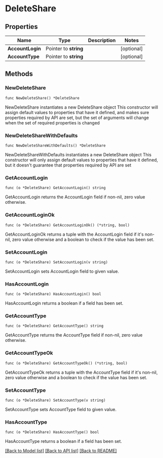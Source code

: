 # DeleteShare

## Properties

Name | Type | Description | Notes
------------ | ------------- | ------------- | -------------
**AccountLogin** | Pointer to **string** |  | [optional] 
**AccountType** | Pointer to **string** |  | [optional] 

## Methods

### NewDeleteShare

`func NewDeleteShare() *DeleteShare`

NewDeleteShare instantiates a new DeleteShare object
This constructor will assign default values to properties that have it defined,
and makes sure properties required by API are set, but the set of arguments
will change when the set of required properties is changed

### NewDeleteShareWithDefaults

`func NewDeleteShareWithDefaults() *DeleteShare`

NewDeleteShareWithDefaults instantiates a new DeleteShare object
This constructor will only assign default values to properties that have it defined,
but it doesn't guarantee that properties required by API are set

### GetAccountLogin

`func (o *DeleteShare) GetAccountLogin() string`

GetAccountLogin returns the AccountLogin field if non-nil, zero value otherwise.

### GetAccountLoginOk

`func (o *DeleteShare) GetAccountLoginOk() (*string, bool)`

GetAccountLoginOk returns a tuple with the AccountLogin field if it's non-nil, zero value otherwise
and a boolean to check if the value has been set.

### SetAccountLogin

`func (o *DeleteShare) SetAccountLogin(v string)`

SetAccountLogin sets AccountLogin field to given value.

### HasAccountLogin

`func (o *DeleteShare) HasAccountLogin() bool`

HasAccountLogin returns a boolean if a field has been set.

### GetAccountType

`func (o *DeleteShare) GetAccountType() string`

GetAccountType returns the AccountType field if non-nil, zero value otherwise.

### GetAccountTypeOk

`func (o *DeleteShare) GetAccountTypeOk() (*string, bool)`

GetAccountTypeOk returns a tuple with the AccountType field if it's non-nil, zero value otherwise
and a boolean to check if the value has been set.

### SetAccountType

`func (o *DeleteShare) SetAccountType(v string)`

SetAccountType sets AccountType field to given value.

### HasAccountType

`func (o *DeleteShare) HasAccountType() bool`

HasAccountType returns a boolean if a field has been set.


[[Back to Model list]](../README.md#documentation-for-models) [[Back to API list]](../README.md#documentation-for-api-endpoints) [[Back to README]](../README.md)


